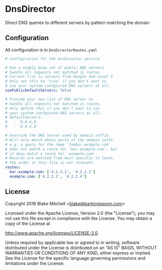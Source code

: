 # DnsDirector
DIrect DNS queries to different servers by pattern matching the domain

## Configuration
All configuration is in `DnsDirectorRoutes.yaml`

```yaml
# Configuration for the DnsDirector service

# Use a widely know set of public DNS servers
# handle all requests not matched in routes.
# Current list is servers from Google and Level 3.
# Only set this to 'true' if you don't want to
# use your system confgiured DNS servers at all.
usePublicDefaultServers: false

# Provide your own list of DNS server to
# handle all requests not matched in routes.
# Only define this if you don't want to use
# your system confgiured DNS servers at all.
# defaultServers:
#   - '8.8.8.8'
#   - '8.8.4.4'

# Override the DNS server used by domain suffix.
# Will only match whole parts of the domain suffx,
# e.g. a query for the name 'foobar.example.com'
# does not match a route for 'bar.example.com', but
# it does match a route for 'example.com'.
# Records are matched from most specific to least,
# the order in this file is not relevant.
routes:
  bar.example.com: ['4.2.2.1', '4.2.2.2']
  example.com: ['4.2.2.3', '4.2.2.4']
```

## License
Copyright 2016 Blake Mitchell &lt;blake@barkingspoon.com&gt;

Licensed under the Apache License, Version 2.0 (the "License");
you may not use this file except in compliance with the License.
You may obtain a copy of the License at

http://www.apache.org/licenses/LICENSE-2.0

Unless required by applicable law or agreed to in writing, software
distributed under the License is distributed on an "AS IS" BASIS,
WITHOUT WARRANTIES OR CONDITIONS OF ANY KIND, either express or implied.
See the License for the specific language governing permissions and
limitations under the License.
